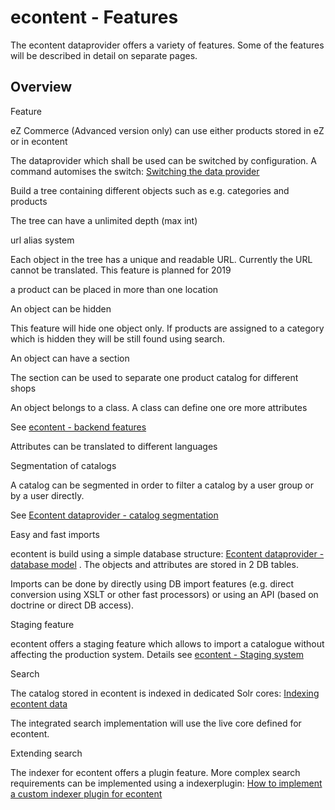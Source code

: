 #  econtent - Features 

The econtent dataprovider offers a variety of features. Some of the features will be described in detail on separate pages.

## Overview

Feature

eZ Commerce (Advanced version only) can use either products stored in eZ or in econtent

The dataprovider which shall be used can be switched by configuration. A command automises the switch: [Switching the data provider](Switching-the-data-provider_23560870.html)

Build a tree containing different objects such as e.g. categories and products

The tree can have a unlimited depth (max int)

url alias system

Each object in the tree has a unique and readable URL. Currently the URL cannot be translated. This feature is planned for 2019

a product can be placed in more than one location

An object can be hidden

This feature will hide one object only. If products are assigned to a category which is hidden they will be still found using search.

An object can have a section

The section can be used to separate one product catalog for different shops

An object belongs to a class. A class can define one ore more attributes

See [econtent - backend features](econtent---backend-features_23560203.html)

Attributes can be translated to different languages

Segmentation of catalogs

A catalog can be segmented in order to filter a catalog by a user group or by a user directly.

See [Econtent dataprovider - catalog segmentation](Econtent-dataprovider---catalog-segmentation_23560824.html)

Easy and fast imports

econtent is build using a simple database structure: [Econtent dataprovider - database model](Econtent-dataprovider---database-model_23560823.html) . The objects and attributes are stored in 2 DB tables.

Imports can be done by directly using DB import features (e.g. direct conversion using XSLT or other fast processors) or using an API (based on doctrine or direct DB access).

Staging feature

econtent offers a staging feature which allows to import a catalogue without affecting the production system. Details see [econtent - Staging system](econtent---Staging-system_23561079.html)

Search

The catalog stored in econtent is indexed in dedicated Solr cores: [Indexing econtent data](Indexing-econtent-data_23560588.html)

The integrated search implementation will use the live core defined for econtent.

Extending search

The indexer for econtent offers a plugin feature. More complex search requirements can be implemented using a indexerplugin: [How to implement a custom indexer plugin for econtent](How-to-implement-a-custom-indexer-plugin-for-econtent_23560600.html)
